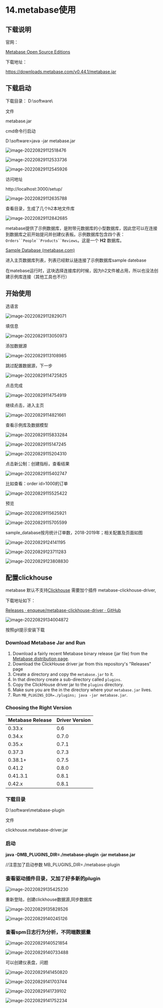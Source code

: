 

# 14.metabase使用

## 下载说明

官网：

[Metabase Open Source Editions](https://www.metabase.com/start/oss/)

下载地址：

https://downloads.metabase.com/v0.44.1/metabase.jar

## 下载启动

下载目录：
D:\software\

文件

metabase.jar



cmd命令行启动

D:\software>java -jar metabase.jar

![image-20220829112518476](文档图片/image-20220829112518476.png)

![image-20220829112533736](文档图片/image-20220829112533736.png)

![image-20220829112545926](文档图片/image-20220829112545926.png)

访问地址

http://localhost:3000/setup/

![image-20220829112635788](文档图片/image-20220829112635788.png)

查看目录，生成了几个h2本地文件库

![image-20220829112842685](文档图片/image-20220829112842685.png)



metabase提供了示例数据库，是附带元数据库的小型数据库，因此您可以在连接到数据库之前开始提问并创建仪表板。示例数据库包含四个表：`Orders``People``Products``Reviews`。这是一个 ‎**‎H2‎**‎ 数据库。

[Sample Database (metabase.com)](https://www.metabase.com/glossary/sample_database)

进入主页数据库列表，列表已经默认链连接了示例数据库sample datebase

在matebase运行时，这块选择连接库的时候，因为h2文件被占用，所以也没法创建示例库连接（其他工具也不行）

## 开始使用

选语言

![image-20220829112829071](文档图片/image-20220829112829071.png)

填信息

![image-20220829113050973](文档图片/image-20220829113050973.png)

添加数据源

![image-20220829113108985](文档图片/image-20220829113108985.png)

跳过配置数据源，下一步

![image-20220829114725825](文档图片/image-20220829114725825.png)

点击完成

![image-20220829114754919](文档图片/image-20220829114754919.png)

继续点击，进入主页

![image-20220829114821661](文档图片/image-20220829114821661.png)

查看示例库及数据模型

![image-20220829115833284](文档图片/image-20220829115833284.png)

![image-20220829115147245](文档图片/image-20220829115147245.png)

![image-20220829115204310](文档图片/image-20220829115204310.png)

点击新公制：创建指标，查看结果

![image-20220829115402747](文档图片/image-20220829115402747.png)

比如查看：order id>1000的订单

![image-20220829115525422](文档图片/image-20220829115525422.png)

预览

![image-20220829115625921](文档图片/image-20220829115625921.png)

![image-20220829115705599](文档图片/image-20220829115705599.png)

sample_database按月统计订单数，2018-2019年；相关配置及页面如图

![image-20220829124141195](文档图片/image-20220829124141195.png)

![image-20220829123711283](文档图片/image-20220829123711283.png)

![image-20220829123808830](文档图片/image-20220829123808830.png)





## 配置clickhouse

metabase 默认不支持[Clickhouse](https://so.csdn.net/so/search?q=Clickhouse&spm=1001.2101.3001.7020) 需要加个插件 metabase-clickhouse-driver,

下载地址如下：

[Releases · enqueue/metabase-clickhouse-driver · GitHub](https://github.com/enqueue/metabase-clickhouse-driver/releases)

![image-20220829134004872](文档图片/image-20220829134004872.png)

按照git提示安装下载

### Download Metabase Jar and Run

1. Download a fairly recent Metabase binary release (jar file) from the [Metabase distribution page](https://metabase.com/start/jar.html).
2. Download the ClickHouse driver jar from this repository's "Releases" page
3. Create a directory and copy the `metabase.jar` to it.
4. In that directory create a sub-directory called `plugins`.
5. Copy the ClickHouse driver jar to the `plugins` directory.
6. Make sure you are the in the directory where your `metabase.jar` lives.
7. Run `MB_PLUGINS_DIR=./plugins; java -jar metabase.jar`.

### Choosing the Right Version

| Metabase Release | Driver Version |
| ---------------- | -------------- |
| 0.33.x           | 0.6            |
| 0.34.x           | 0.7.0          |
| 0.35.x           | 0.7.1          |
| 0.37.3           | 0.7.3          |
| 0.38.1+          | 0.7.5          |
| 0.41.2           | 0.8.0          |
| 0.41.3.1         | 0.8.1          |
| 0.42.x           | 0.8.1          |



### 下载目录

D:\software\metabase-plugin

文件

clickhouse.metabase-driver.jar



### 启动

**java -DMB_PLUGINS_DIR=./metabase-plugin -jar metabase.jar** 

 //注意加了启动参数 MB_PLUGINS_DIR=./metabase-plugin

### **查看驱动插件目录，又加了好多新的plugin**

![image-20220829135425230](文档图片/image-20220829135425230.png)

重新登陆，创建clickhouse数据源,同步数据库

![image-20220829135828526](文档图片/image-20220829135828526.png)

![image-20220829140245126](文档图片/image-20220829140245126.png)

### 查看spm日志行为分析，不同端数据量

![image-20220829140521854](文档图片/image-20220829140521854.png)

![image-20220829140733488](文档图片/image-20220829140733488.png)

可以创建仪表盘，问题

![image-20220829141450820](文档图片/image-20220829141450820.png)

![image-20220829141703744](文档图片/image-20220829141703744.png)

![image-20220829141739102](文档图片/image-20220829141739102.png)

![image-20220829141752234](文档图片/image-20220829141752234.png)
